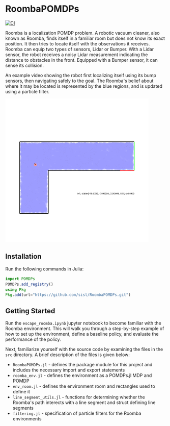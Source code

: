 # RoombaPOMDPs

[![CI](https://github.com/sisl/RoombaPOMDPs.jl/actions/workflows/ci.yml/badge.svg)](https://github.com/sisl/RoombaPOMDPs.jl/actions/workflows/ci.yml)

Roomba is a localization POMDP problem. A robotic vacuum cleaner, also known as Roomba, finds itself in a familiar room but does not know its exact position. It then tries to locate itself with the observations it receives. Roomba can equip two types of sensors, Lidar or Bumper. 
With a Lidar sensor, the robot receives a noisy Lidar measurement indicating the distance to obstacles in the front.
Equipped with a Bumper sensor, it can sense its collision.

An example video showing the robot first localizing itself using its bump sensors, then navigating safely to the goal. The Roomba's belief about where it may be located is represented by the blue regions, and is updated using a particle filter.

<img src="demo.gif" width="450">

## Installation
Run the following commands in Julia:
```julia
import POMDPs
POMDPs.add_registry()
using Pkg
Pkg.add(url="https://github.com/sisl/RoombaPOMDPs.git")
```

## Getting Started
Run the ```escape_roomba.ipynb``` jupyter notebook to become familiar with the Roomba environment. This will walk you through a step-by-step example of how to set up the environment, define a baseline policy, and evaluate the performance of the policy.

Next, familiarize yourself with the source code by examining the files in the ```src``` directory. A brief description of the files is given below:
* ```RoombaPOMDPs.jl``` - defines the package module for this project and includes the necessary import and export statements
* ```roomba_env.jl``` - defines the environment as a POMDPs.jl MDP and POMDP
* ```env_room.jl``` - defines the environment room and rectangles used to define it
* ```line_segment_utils.jl``` - functions for determining whether the Roomba's path interects with a line segment and struct defining line segments
* ```filtering.jl``` - specification of particle filters for the Roomba environments
